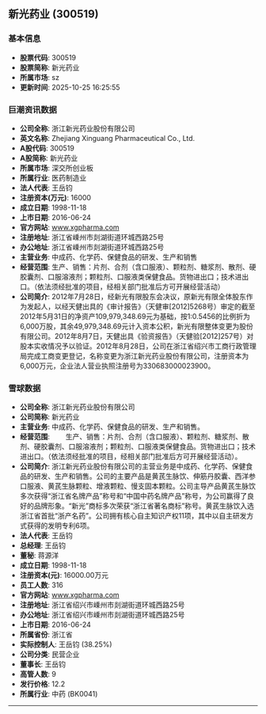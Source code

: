 ## 新光药业 (300519)

### 基本信息

- **股票代码**: 300519
- **股票简称**: 新光药业
- **所属市场**: sz
- **更新时间**: 2025-10-25 16:25:55

### 巨潮资讯数据

- **公司全称**: 浙江新光药业股份有限公司
- **英文名称**: Zhejiang Xinguang Pharmaceutical Co., Ltd.
- **A股代码**: 300519
- **A股简称**: 新光药业
- **所属市场**: 深交所创业板
- **所属行业**: 医药制造业
- **法人代表**: 王岳钧
- **注册资本(万元)**: 16000
- **成立日期**: 1998-11-18
- **上市日期**: 2016-06-24
- **官方网站**: www.xgpharma.com
- **注册地址**: 浙江省嵊州市剡湖街道环城西路25号
- **办公地址**: 浙江省嵊州市剡湖街道环城西路25号
- **主营业务**: 中成药、化学药、保健食品的研发、生产和销售
- **经营范围**: 生产、销售：片剂、合剂（含口服液）、颗粒剂、糖浆剂、散剂、硬胶囊剂、口服溶液剂；颗粒剂、口服液类保健食品。货物进出口；技术进出口。（依法须经批准的项目，经相关部门批准后方可开展经营活动）
- **公司简介**: 2012年7月28日，经新光有限股东会决议，原新光有限全体股东作为发起人，以经天健出具的《审计报告》（天健审[2012]5268号）审定的截至2012年5月31日的净资产109,979,348.69元为基础，按1:0.5456的比例折为6,000万股，其余49,979,348.69元计入资本公积，新光有限整体变更为股份有限公司。2012年8月7日，天健出具《验资报告》（天健验[2012]257号）对股本实收情况予以验证。2012年8月28日，公司在浙江省绍兴市工商行政管理局完成工商变更登记，名称变更为浙江新光药业股份有限公司，注册资本为6,000万元，企业法人营业执照注册号为330683000023900。

### 雪球数据

- **公司全称**: 浙江新光药业股份有限公司
- **公司简称**: 新光药业
- **主营业务**: 中成药、化学药、保健食品的研发、生产和销售。
- **经营范围**: 　　生产、销售：片剂、合剂（含口服液）、颗粒剂、糖浆剂、散剂、硬胶囊剂、口服溶液剂；颗粒剂、口服液类保健食品。货物进出口；技术进出口。（依法须经批准的项目，经相关部门批准后方可开展经营活动）。
- **公司简介**: 浙江新光药业股份有限公司的主营业务是中成药、化学药、保健食品的研发、生产和销售。公司的主要产品是黄芪生脉饮、伸筋丹胶囊、西洋参口服液、黄芪生脉颗粒、增液颗粒、慢支固本颗粒。公司主导产品黄芪生脉饮多次获得“浙江省名牌产品”称号和“中国中药名牌产品”称号，为公司赢得了良好的品牌形象。“新光”商标多次荣获“浙江省著名商标”称号。黄芪生脉饮入选浙江省首批“浙产名药”。公司拥有核心自主知识产权11项，其中以自主研发方式获得的发明专利6项。
- **法人代表**: 王岳钧
- **总经理**: 王岳钧
- **董秘**: 蒋源洋
- **成立日期**: 1998-11-18
- **注册资本(元)**: 16000.00万元
- **员工人数**: 316
- **官方网站**: www.xgpharma.com
- **注册地址**: 浙江省绍兴市嵊州市剡湖街道环城西路25号
- **办公地址**: 浙江省绍兴市嵊州市剡湖街道环城西路25号
- **上市日期**: 2016-06-24
- **所属省份**: 浙江省
- **实际控制人**: 王岳钧 (38.25%)
- **公司分类**: 民营企业
- **董事长**: 王岳钧
- **高管人数**: 9
- **发行价格**: 12.2
- **所属行业**: 中药 (BK0041)

---